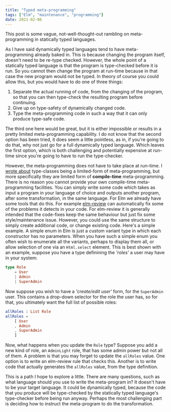 ```yaml
---
title: "Typed meta-programming"
tags: ["Elm", "maintenance", "programming"]
date: 2021-02-06
---
```


This post is some vague, not-well-thought-out rambling on meta-programming in statically typed languages.

As I have said dynamically typed languages tend to have meta-programming already baked in. This is because changing the program itself, doesn't need to be re-type checked. However, the whole point of a statically typed language is that the program is type-checked before it is run. So you cannot then change the program at run-time because in that case the new program would not be typed. In theory of course you could allow this, but you would have to do one of three things:
1. Separate the actual running of code, from the changing of the program, so that you can then type-check the resulting program before continuing.
2. Give up on type-safety of dynamically changed code.
3. Type the meta-programming code in such a way that it can only produce type-safe code.

The third one here would be great, but it is either impossible or results in a pretty limited meta-programming capability. I do not know that the second option has been tried, it does seem a little pointless, as in, if you're going to do that, why not just go for a full dynamically typed language. Which leaves the first option, which is both challenging and potentially expensive at run-time since you're going to have to run the type-checker.

However, the meta-programming does not have to take place at run-time. I [wrote about](/posts/2021-02-02-type-classes-are-meta-programming) type-classes being a limited-form of meta-programming, but more specifically they are limited form of **compile-time** meta-programming. There is no reason you cannot provide your own compile-time meta-programming facilities. You can simply write some code which takes as input a program in your language of choice and outputs another program, after some transformation, in the same language. For Elm we already have some tools that do this. For example [elm-review](https://package.elm-lang.org/packages/jfmengels/elm-review/latest/) can automatically fix some of the problems it detects in your code. For elm-review it is generally intended that the code-fixes keep the same behaviour but just fix some style/maintenance issue. However, you could use the same structure to simply create additional code, or change existing code. Here's a simple example. A simple enum in Elm is just a custom variant type in which each constructor has no parameters. When you have such a simple enum you often wish to enumerate all the variants, perhaps to display them all, or allow selection of one via an `Html.select` element. This is best shown with an example, suppose you have a type definining the *'roles'* a user may have in your system:

```elm
type Role
    = User
    | Admin
    | SuperAdmin
```

Now suppose you wish to have a *'create/edit user'* form, for the `SuperAdmin` user. This contains a drop-down selector for the role the user has, so for that, you ultimately want the full list of possible roles:


```elm
allRoles : List Role
allRoles =
    [ User
    , Admin
    , SuperAdmin
    ]
```

Now, what happens when you update the `Role` type? Suppose you add a new kind of role, an `AdminLight` role, that has some admin power but not all of them. A problem is that you may forget to update the `allRoles` value. One option is to write an elm-review rule that checks this. Another is to write code that actually generates the `allRoles` value, from the type definition. 


This is a path I hope to explore a little. There are many questions, such as what language should you use to write the meta-program in? It doesn't have to be your target language. It could be dynamically typed, because the code that you produce will be type-checked by the statically typed language's type-checker before being run anyway. Perhaps the most challenging part is deciding how to instruct the meta-program to do the transformation.
